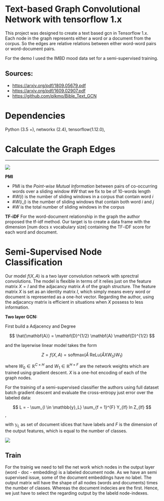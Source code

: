 # Text-based Graph Convolutional Network with tensorflow 1.x

This project was designed to create a text based gcn in Tensorflow 1.x. Each node in the graph represents either a word or a document from the corpus. So the edges are relative relations between either word-word pairs or word-document pairs. 

For the demo I used the IMBD mood data set for a semi-supervised training.


## Sources:
- https://arxiv.org/pdf/1809.05679.pdf
- https://arxiv.org/pdf/1609.02907.pdf
- https://github.com/plkmo/Bible_Text_GCN



# Dependencies
 Python (3.5 +), networkx (2.4), tensorflow(1.12.0),


# Calculate the Graph Edges
****

![]("Notebooks/weights_formula.png")

**PMI**  

* PMI is the *Point-wise Mutual Information* between pairs of co-occurring words over a sliding window $\#W$ that we fix to be of 10-words length
* $\#W(i)$ is the number of sliding windows in a corpus that contain word $i$  
* $\#W(i,j)$ is the number of sliding windows that contain both word $i$ and $j$  
* $\#W$ is the total number of sliding windows in the corpus


**TF-iDF** 
For the word-document relationship in the graph the author proposed the tf-idf method.
Our target is to create a data frame with the dimension [num docs x vocabulary size] containing the TF-iDF score for each word and document.


# Semi-Supervised Node Classification

Our model $f(X, A)$ is a two layer convolution network with sprectral convolutions. The model is flexible in terms of it relies just on the feature matrix $X = I$ and the adjacancy matrix $A$ of the graph structure.  The feature matrix $X$ is set as an identity matrix $I$, which simply means every word or document is represented as a one-hot vector.
Regarding the author, using the adjacancy matrix is efficient in situations when $X$ possess to less information. 


**Two layer GCN:**

First build a Adjacency and Degree

$$
\hat{\mathbf{A}} = \mathbf{D}^{1/2} \mathbf{A} \mathbf{D}^{1/2}
$$

and the layerwise linear model takes the form

$$
Z = f(X, A) = \text{softmax} \left( \hat{A} \text{ ReLu}(\hat{A}X W_0) W_1  \right)
$$  

where $W_0 \in \mathbb{R}^{C \times H}$ and $W_1 \in \mathbb{R}^{H \times F}$ are the network weights which are trained using gradient descent.
$X$ is a one-hot encoding of each of the graph nodes. 

For the training of a semi-supervised classifier the authors using full dataset batch gradient descent and evaluate the cross-entropy just error over the labeled data: 

$$
L = - \sum_{l \in \mathbb{y}_L} \sum_{f = 1}^{F} Y_{lf} ln Z_{lf}
$$,

with $\mathbb{y}_L$ as set of document idices that have labels and $F$ is the dimension of the output features, which is equal to the number of classes.


![]("Notebooks/GCN.png")

## Train 

For the trainig we need to tell the net work which nodes in the output layer (word - doc - embedding) is a labeled document node. As we have an semi supervised issue, some of the document embeddings have no label. The output matrix will have the shape of all nodes (words and documents) times the number of classes. Whereas the document indecies are the first. Hence, we just have to select the regarding output by the labeld node-indexes.

